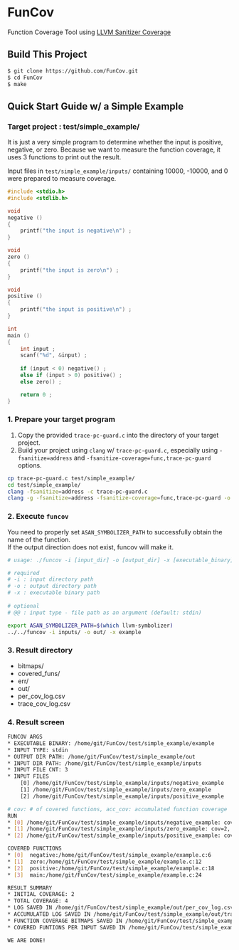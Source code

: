 # FunCov
Function Coverage Tool using [LLVM Sanitizer Coverage](https://clang.llvm.org/docs/SanitizerCoverage.html)


## Build This Project
```bash
$ git clone https://github.com/FunCov.git
$ cd FunCov
$ make
```

## Quick Start Guide w/ a Simple Example

### Target project : test/simple_example/

It is just a very simple program to determine whether the input is positive, negative, or zero. Because we want to measure the function coverage, it uses 3 functions to print out the result.

Input files in `test/simple_example/inputs/` containing 10000, -10000, and 0 were prepared to measure coverage.


```c
#include <stdio.h>
#include <stdlib.h>

void
negative ()
{
	printf("the input is negative\n") ;
}

void
zero ()
{
	printf("the input is zero\n") ;
}

void
positive ()
{
	printf("the input is positive\n") ;
}

int
main ()
{
	int input ;
	scanf("%d", &input) ;
	
	if (input < 0) negative() ;
	else if (input > 0) positive() ;
	else zero() ;

	return 0 ;
}

```

### 1. Prepare your target program

1. Copy the provided `trace-pc-guard.c` into the directory of your target project.
2. Build your project using `clang` w/ `trace-pc-guard.c`, especially using `-fsanitize=address` and `-fsanitize-coverage=func,trace-pc-guard` options.

```bash
cp trace-pc-guard.c test/simple_example/
cd test/simple_example/
clang -fsanitize=address -c trace-pc-guard.c
clang -g -fsanitize=address -fsanitize-coverage=func,trace-pc-guard -o example example.c trace-pc-guard.o
```

### 2. Execute `funcov`

You need to properly set `ASAN_SYMBOLIZER_PATH` to successfully obtain the name of the function.<br>
If the output direction does not exist, funcov will make it.

```bash
# usage: ./funcov -i [input_dir] -o [output_dir] -x [executable_binary] ... 

# required
# -i : input directory path
# -o : output directory path
# -x : executable binary path
    
# optional
# @@ : input type - file path as an argument (default: stdin)

export ASAN_SYMBOLIZER_PATH=$(which llvm-symbolizer)
../../funcov -i inputs/ -o out/ -x example

```

### 3. Result directory

* bitmaps/
* covered_funs/
* err/
* out/
* per_cov_log.csv
* trace_cov_log.csv

### 4. Result screen

```bash
FUNCOV ARGS
* EXECUTABLE BINARY: /home/git/FunCov/test/simple_example/example
* INPUT TYPE: stdin
* OUTPUT DIR PATH: /home/git/FunCov/test/simple_example/out
* INPUT DIR PATH: /home/git/FunCov/test/simple_example/inputs
* INPUT FILE CNT: 3
* INPUT FILES
    [0] /home/git/FunCov/test/simple_example/inputs/negative_example
    [1] /home/git/FunCov/test/simple_example/inputs/zero_example
    [2] /home/git/FunCov/test/simple_example/inputs/positive_example

# cov: # of covered functions, acc_cov: accumulated function coverage
RUN 
* [0] /home/git/FunCov/test/simple_example/inputs/negative_example: cov=2, acc_cov=2
* [1] /home/git/FunCov/test/simple_example/inputs/zero_example: cov=2, acc_cov=3
* [2] /home/git/FunCov/test/simple_example/inputs/positive_example: cov=2, acc_cov=4

COVERED FUNCTIONS
* [0]  negative:/home/git/FunCov/test/simple_example/example.c:6
* [1]  zero:/home/git/FunCov/test/simple_example/example.c:12
* [2]  positive:/home/git/FunCov/test/simple_example/example.c:18
* [3]  main:/home/git/FunCov/test/simple_example/example.c:24

RESULT SUMMARY
* INITIAL COVERAGE: 2
* TOTAL COVERAGE: 4
* LOG SAVED IN /home/git/FunCov/test/simple_example/out/per_cov_log.csv
* ACCUMULATED LOG SAVED IN /home/git/FunCov/test/simple_example/out/trace_cov_log.csv
* FUNCTION COVERAGE BITMAPS SAVED IN /home/git/FunCov/test/simple_example/out/bitmaps
* COVERED FUNTIONS PER INPUT SAVED IN /home/git/FunCov/test/simple_example/out/covered_funs

WE ARE DONE!
```